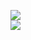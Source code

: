 [![](https://img.shields.io/badge/Made%20With-Github%20Spray-lightgrey.svg?style=for-the-badge&logo=github)](https://github.com/Annihil/github-spray#441)  
[![](https://i.imgur.com/2DrTn0Z.gif)](https://github.com/Annihil/github-spray)